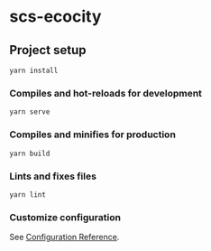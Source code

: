 <!--
 * @Description: 
 * @Author: Lx
 * @Date: 2021-10-09 09:55:14
 * @LastEditors: Lx
 * @LastEditTime: 2021-11-04 11:18:42
-->
# scs-ecocity

## Project setup

```
yarn install
```

### Compiles and hot-reloads for development

```
yarn serve
```

### Compiles and minifies for production

```
yarn build
```

### Lints and fixes files

```
yarn lint
```

### Customize configuration

See [Configuration Reference](https://cli.vuejs.org/config/).
